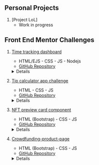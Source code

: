 ## Personal Projects

1. [Project LoL]
     - Work in progress
    </details>

## Front End Mentor Challenges

1. [Time tracking dashboard](https://guirectalmo.github.io/Time-tracking-dashboardV2/)
     - HTML/EJS - CSS - JS - Nodejs
    - [GitHub Repository](https://github.com/GuirecTalmo/Time-tracking-dashboardV2/)
    <details>
    <img src="https://github.com/GuirecTalmo/Time-tracking-dashboardV2/blob/master/design/desktop-preview.jpg?raw=true">
    </details>

2. [Tip calculator app challenge](https://guirectalmo.github.io/PO-Calculator/)
     - HTML - CSS - JS
    - [GitHub Repository](https://github.com/GuirecTalmo/PO-Calculator)
    <details>
    <img src="https://github.com/GuirecTalmo/PO-Calculator/raw/main/design/desktop-preview.jpg">
    </details>
    
3. [NFT preview card component](https://guirectalmo.github.io/NFT-preview-card-component/)
     - HTML (Bootstrap) - CSS - JS
    - [GitHub Repository](https://github.com/GuirecTalmo/NFT-preview-card-component)
    <details>
    <img src="https://github.com/GuirecTalmo/NFT-preview-card-component/raw/main/design/desktop-preview.jpg">
    </details>
    
4. [Crowdfunding-product-page](https://guirectalmo.github.io/Crowdfunding-product-page/)
     - HTML (Bootstrap) - CSS - JS
    - [GitHub Repository](https://github.com/GuirecTalmo/Crowdfunding-product-page)
    <details>
    <img src="https://github.com/GuirecTalmo/Crowdfunding-product-page/raw/main/design/desktop-preview.jpg">
    </details>


